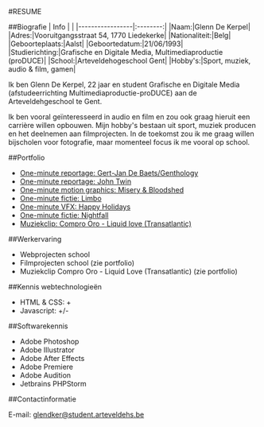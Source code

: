 #RESUME

##Biografie
| Info | |
|-----------------|:--------:|
|Naam:|Glenn De Kerpel|
|Adres:|Vooruitgangsstraat 54, 1770 Liedekerke|
|Nationaliteit:|Belg|
|Geboorteplaats:|Aalst|
|Geboortedatum:|21/06/1993|
|Studierichting:|Grafische en Digitale Media, Multimediaproductie (proDUCE)|
|School:|Arteveldehogeschool Gent|
|Hobby's:|Sport, muziek, audio & film, gamen|

Ik ben Glenn De Kerpel, 22 jaar en student Grafische en Digitale Media (afstudeerrichting Multimediaproductie-proDUCE) aan de Arteveldehgeschool te Gent.

Ik ben vooral geïnteresseerd in audio en film en zou ook graag hieruit een carrière willen opbouwen. Mijn hobby's bestaan uit sport, muziek producen en het deelnemen aan filmprojecten. In de toekomst zou ik me graag willen bijscholen voor fotografie, maar momenteel focus ik me vooral op school.

##Portfolio
* [One-minute reportage: Gert-Jan De Baets/Genthology](https://vimeo.com/95319139)
* [One-minute reportage: John Twin](https://vimeo.com/109246126)
* [One-minute motion graphics: Misery & Bloodshed](https://vimeo.com/110748168)
* [One-minute fictie: Limbo](https://vimeo.com/112641286)
* [One-minute VFX: Happy Holidays](https://vimeo.com/114523640)
* [One-minute fictie: Nightfall](https://vimeo.com/115922848)
* [Muziekclip: Compro Oro - Liquid love (Transatlantic)](https://vimeo.com/126799211)

##Werkervaring
* Webprojecten school
* Filmprojecten school (zie portfolio)
* Muziekclip Compro Oro - Liquid Love (Transatlantic) (zie portfolio)

##Kennis webtechnologieën
* HTML & CSS: +
* Javascript: +/-

##Softwarekennis
* Adobe Photoshop
* Adobe Illustrator
* Adobe After Effects
* Adobe Premiere
* Adobe Audition
* Jetbrains PHPStorm

##Contactinformatie

E-mail: glendker@student.arteveldehs.be
